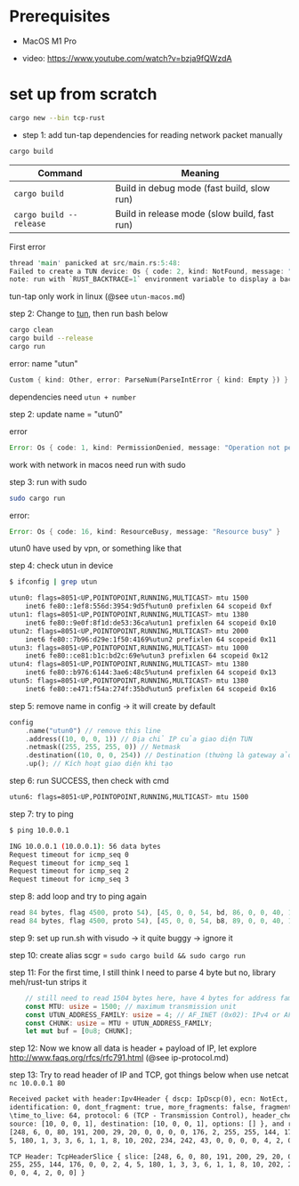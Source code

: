 # Prerequisites
- MacOS M1 Pro
  
- video: https://www.youtube.com/watch?v=bzja9fQWzdA

# set up from scratch

```bash
cargo new --bin tcp-rust
```

- step 1: add tun-tap dependencies for reading network packet manually

```bash
cargo build
```

| Command                 | Meaning                                      |
| ----------------------- | -------------------------------------------- |
| `cargo build`           | Build in debug mode (fast build, slow run)   |
| `cargo build --release` | Build in release mode (slow build, fast run) |


First error

```rust
thread 'main' panicked at src/main.rs:5:48:
Failed to create a TUN device: Os { code: 2, kind: NotFound, message: "No such file or directory" }
note: run with `RUST_BACKTRACE=1` environment variable to display a backtrace
```

tun-tap only work in linux (@see `utun-macos.md`)

step 2: Change to [tun](https://docs.rs/tun/latest/tun/), then run bash below

```bash
cargo clean
cargo build --release
cargo run
```

error: name "utun" 
```rust
Custom { kind: Other, error: ParseNum(ParseIntError { kind: Empty }) }
```
dependencies need `utun + number`

step 2: update name = "utun0"

error
```rust
Error: Os { code: 1, kind: PermissionDenied, message: "Operation not permitted" }
```
work with network in macos need run with sudo

step 3: run with sudo

```bash
sudo cargo run 
```

error: 
```rust
Error: Os { code: 16, kind: ResourceBusy, message: "Resource busy" }
```
utun0 have used by vpn, or something like that

step 4: check utun in device

```bash
$ ifconfig | grep utun

utun0: flags=8051<UP,POINTOPOINT,RUNNING,MULTICAST> mtu 1500
	inet6 fe80::1ef8:556d:3954:9d5f%utun0 prefixlen 64 scopeid 0xf 
utun1: flags=8051<UP,POINTOPOINT,RUNNING,MULTICAST> mtu 1380
	inet6 fe80::9e0f:8f1d:de53:36ca%utun1 prefixlen 64 scopeid 0x10 
utun2: flags=8051<UP,POINTOPOINT,RUNNING,MULTICAST> mtu 2000
	inet6 fe80::7b96:d29e:1f50:4169%utun2 prefixlen 64 scopeid 0x11 
utun3: flags=8051<UP,POINTOPOINT,RUNNING,MULTICAST> mtu 1000
	inet6 fe80::ce81:b1c:bd2c:69e%utun3 prefixlen 64 scopeid 0x12 
utun4: flags=8051<UP,POINTOPOINT,RUNNING,MULTICAST> mtu 1380
	inet6 fe80::b976:6144:3ae6:48c5%utun4 prefixlen 64 scopeid 0x13 
utun5: flags=8051<UP,POINTOPOINT,RUNNING,MULTICAST> mtu 1380
	inet6 fe80::e471:f54a:274f:35bd%utun5 prefixlen 64 scopeid 0x16
```

step 5: remove name in config -> it will create by default

```rust
config
    .name("utun0") // remove this line
    .address((10, 0, 0, 1)) // Địa chỉ IP của giao diện TUN
    .netmask((255, 255, 255, 0)) // Netmask
    .destination((10, 0, 0, 254)) // Destination (thường là gateway ảo)
    .up(); // Kích hoạt giao diện khi tạo
```

step 6: run SUCCESS, then check with cmd

```bash
utun6: flags=8051<UP,POINTOPOINT,RUNNING,MULTICAST> mtu 1500
```

step 7: try to ping

```bash
$ ping 10.0.0.1

ING 10.0.0.1 (10.0.0.1): 56 data bytes
Request timeout for icmp_seq 0
Request timeout for icmp_seq 1
Request timeout for icmp_seq 2
Request timeout for icmp_seq 3
```

step 8: add loop and try to ping again

```rust
read 84 bytes, flag 4500, proto 54), [45, 0, 0, 54, bd, 86, 0, 0, 40, 1, a9, 21, a, 0, 0, 1, a, 0, 0, 1, 8, 0, f2, 2f, 23, 28, 0, 0, 68, 75, 39, 26, 0, 1, 56, 8, 8, 9, a, b, c, d, e, f, 10, 11, 12, 13, 14, 15, 16, 17, 18, 19, 1a, 1b, 1c, 1d, 1e, 1f, 20, 21, 22, 23, 24, 25, 26, 27, 28, 29, 2a, 2b, 2c, 2d, 2e, 2f, 30, 31, 32, 33, 34, 35, 36, 37]
read 84 bytes, flag 4500, proto 54), [45, 0, 0, 54, b8, 89, 0, 0, 40, 1, ae, 1e, a, 0, 0, 1, a, 0, 0, 1, 8, 0, e6, 87, 23, 28, 0, 1, 68, 75, 39, 27, 0, 1, 61, ae, 8, 9, a, b, c, d, e, f, 10, 11, 12, 13, 14, 15, 16, 17, 18, 19, 1a, 1b, 1c, 1d, 1e, 1f, 20, 21, 22, 23, 24, 25, 26, 27, 28, 29, 2a, 2b, 2c, 2d, 2e, 2f, 30, 31, 32, 33, 34, 35, 36, 37]
```

step 9: set up run.sh with visudo -> it quite buggy -> ignore it

step 10: create alias scgr = `sudo cargo build && sudo cargo run`

step 11: For the first time, I still think I need to parse 4 byte but no, library meh/rust-tun strips it

```rust
    // still need to read 1504 bytes here, have 4 bytes for address family
    const MTU: usize = 1500; // maximum transmission unit
    const UTUN_ADDRESS_FAMILY: usize = 4; // AF_INET (0x02): IPv4 or AF_INET6 (0x1E): IPv6
    const CHUNK: usize = MTU + UTUN_ADDRESS_FAMILY;
    let mut buf = [0u8; CHUNK];
```

step 12: Now we know all data is header + payload of IP, let explore http://www.faqs.org/rfcs/rfc791.html (@see ip-protocol.md)

step 13: Try to read header of IP and TCP, got things below when use netcat `nc 10.0.0.1 80`

```txt
Received packet with header:Ipv4Header { dscp: IpDscp(0), ecn: NotEct, total_len: 64,
identification: 0, dont_fragment: true, more_fragments: false, fragment_offset: IpFragOffset(0),
\time_to_live: 64, protocol: 6 (TCP - Transmission Control), header_checksum: 9911,
source: [10, 0, 0, 1], destination: [10, 0, 0, 1], options: [] }, and rest:
[248, 6, 0, 80, 191, 200, 29, 20, 0, 0, 0, 0, 176, 2, 255, 255, 144, 176, 0, 0, 2, 4,
5, 180, 1, 3, 3, 6, 1, 1, 8, 10, 202, 234, 242, 43, 0, 0, 0, 0, 4, 2, 0, 0]

TCP Header: TcpHeaderSlice { slice: [248, 6, 0, 80, 191, 200, 29, 20, 0, 0, 0, 0, 176, 2,
255, 255, 144, 176, 0, 0, 2, 4, 5, 180, 1, 3, 3, 6, 1, 1, 8, 10, 202, 234, 242, 43, 0, 0,
0, 0, 4, 2, 0, 0] }
```



